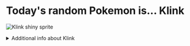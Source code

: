 # Today's random Pokemon is... Klink

![Klink shiny sprite](https://raw.githubusercontent.com/PokeAPI/sprites/master/sprites/pokemon/shiny/599.png)

<details>
<summary>Additional info about Klink</summary>

| srpite type | image |
|------|------|
| back_default | ![Klink back_default sprite](https://raw.githubusercontent.com/PokeAPI/sprites/master/sprites/pokemon/back/599.png) |
| back_shiny | ![Klink back_shiny sprite](https://raw.githubusercontent.com/PokeAPI/sprites/master/sprites/pokemon/back/shiny/599.png) |
| front_default | ![Klink front_default sprite](https://raw.githubusercontent.com/PokeAPI/sprites/master/sprites/pokemon/599.png) | </details>